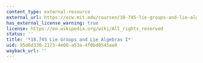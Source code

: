```yaml
---
content_type: external-resource
external_url: https://ocw.mit.edu/courses/18-745-lie-groups-and-lie-algebras-i-fall-2020/
has_external_license_warning: true
license: https://en.wikipedia.org/wiki/All_rights_reserved
status: ''
title: '*18.745 Lie Groups and Lie Algebras I*'
uid: 95d6d330-2173-4e06-a53a-4f0bd0545ae8
wayback_url: ''
---
```

